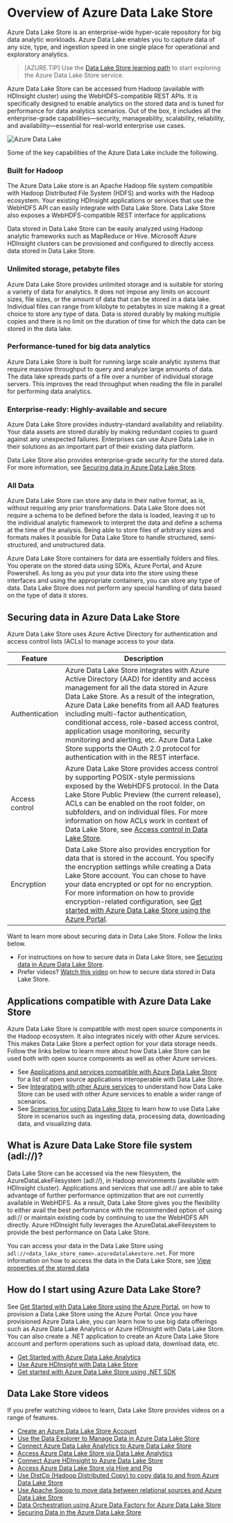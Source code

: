 <properties
   pageTitle="Overview of Azure Data Lake Store | Microsoft Azure"
   description="Understand what is Azure Data Lake Store and the value it provides over other data stores"
   services="data-lake-store"
   documentationCenter=""
   authors="nitinme"
   manager="jhubbard"
   editor="cgronlun"/>

<tags
   ms.service="data-lake-store"
   ms.devlang="na"
   ms.topic="get-started-article"
   ms.tgt_pltfrm="na"
   ms.workload="big-data"
   ms.date="11/02/2016"
   ms.author="nitinme"/>

# Overview of Azure Data Lake Store

Azure Data Lake Store is an enterprise-wide hyper-scale repository for big data analytic workloads. Azure Data Lake enables you to capture data of any size, type, and ingestion speed in one single place for operational and exploratory analytics.

> [AZURE.TIP] Use the [Data Lake Store learning path](https://azure.microsoft.com/documentation/learning-paths/data-lake-store-self-guided-training/) to start exploring the Azure Data Lake Store service.

Azure Data Lake Store can be accessed from Hadoop (available with HDInsight cluster) using the WebHDFS-compatible REST APIs. It is specifically designed to enable analytics on the stored data and is tuned for performance for data analytics scenarios. Out of the box, it includes all the enterprise-grade capabilities—security, manageability, scalability, reliability, and availability—essential for real-world enterprise use cases.


![Azure Data Lake](./media/data-lake-store-overview/data-lake-store-concept.png)

Some of the key capabilities of the Azure Data Lake include the following.

### Built for Hadoop

The Azure Data Lake store is an Apache Hadoop file system compatible with Hadoop Distributed File System (HDFS) and works with the Hadoop ecosystem.  Your existing HDInsight applications or services that use the WebHDFS API can easily integrate with Data Lake Store. Data Lake Store also exposes a WebHDFS-compatible REST interface for applications

Data stored in Data Lake Store can be easily analyzed using Hadoop analytic frameworks such as MapReduce or Hive. Microsoft Azure HDInsight clusters can be provisioned and configured to directly access data stored in Data Lake Store.

### Unlimited storage, petabyte files

Azure Data Lake Store provides unlimited storage and is suitable for storing a variety of data for analytics. It does not impose any limits on account sizes, file sizes, or the amount of data that can be stored in a data lake. Individual files can range from kilobyte to petabytes in size making it a great choice to store any type of data. Data is stored durably by making multiple copies and there is no limit on the duration of time for which the data can be stored in the data lake.

### Performance-tuned for big data analytics

Azure Data Lake Store is built for running large scale analytic systems that require massive throughput to query and analyze large amounts of data. The data lake spreads parts of a file over a number of individual storage servers. This improves the read throughput when reading the file in parallel for performing data analytics.


### Enterprise-ready: Highly-available and secure

Azure Data Lake Store provides industry-standard availability and reliability. Your data assets are stored durably by making redundant copies to guard against any unexpected failures. Enterprises can use Azure Data Lake in their solutions as an important part of their existing data platform.

Data Lake Store also provides enterprise-grade security for the stored data. For more information, see [Securing data in Azure Data Lake Store](#DataLakeStoreSecurity).


### All Data

Azure Data Lake Store can store any data in their native format, as is, without requiring any prior transformations. Data Lake Store does not require a schema to be defined before the data is loaded, leaving it up to the individual analytic framework to interpret the data and define a schema at the time of the analysis. Being able to store files of arbitrary sizes and formats makes it possible for Data Lake Store to handle structured, semi-structured, and unstructured data.

Azure Data Lake Store containers for data are essentially folders and files. You operate on the stored data using SDKs, Azure Portal, and Azure Powershell. As long as you put your data into the store using these interfaces and using the appropriate containers, you can store any type of data. Data Lake Store does not perform any special handling of data based on the type of data it stores.


## <a name="DataLakeStoreSecurity"></a>Securing data in Azure Data Lake Store

Azure Data Lake Store uses Azure Active Directory for authentication and access control lists (ACLs) to manage access to your data.

| Feature                                 | Description 							 |
|-----------------------------------------|------------------------------------------|
| Authentication | Azure Data Lake Store integrates with Azure Active Directory (AAD) for identity and access management for all the data stored in Azure Data Lake Store. As a result of the integration, Azure Data Lake benefits from all AAD features including multi-factor authentication, conditional access, role-based access control, application usage monitoring, security monitoring and alerting, etc. Azure Data Lake Store supports the OAuth 2.0 protocol for authentication with in the REST interface. |
| Access control                          | Azure Data Lake Store provides access control by supporting POSIX-style permissions exposed by the WebHDFS protocol. In the Data Lake Store Public Preview (the current release), ACLs can be enabled on the root folder, on subfolders, and on individual files. For more information on how ACLs work in context of Data Lake Store, see [Access control in Data Lake Store](data-lake-store-access-control.md).|
| Encryption | Data Lake Store also provides encryption for data that is stored in the account. You specify the encryption settings while creating a Data Lake Store account. You can chose to have your data encrypted or opt for no encryption. For more information on how to provide encryption-related configuration, see [Get started with Azure Data Lake Store using the Azure Portal](data-lake-store-get-started-portal.md).|

Want to learn more about securing data in Data Lake Store. Follow the links below.

* For instructions on how to secure data in Data Lake Store, see [Securing data in Azure Data Lake Store](data-lake-store-secure-data.md).
* Prefer videos? [Watch this video](https://mix.office.com/watch/1q2mgzh9nn5lx) on how to secure data stored in Data Lake Store.

## Applications compatible with Azure Data Lake Store

Azure Data Lake Store is compatible with most open source components in the Hadoop ecosystem. It also integrates nicely with other Azure services. This makes Data Lake Store a perfect option for your data storage needs. Follow the links below to learn more about how Data Lake Store can be used both with open source components as well as other Azure services.

* See [Applications and services compatible with Azure Data Lake Store](data-lake-store-compatible-oss-other-applications.md) for a list of open source applications interoperable with Data Lake Store.
* See [Integrating with other Azure services](data-lake-store-integrate-with-other-services.md) to understand how Data Lake Store can be used with other Azure services to enable a wider range of scenarios.
* See [Scenarios for using Data Lake Store](data-lake-store-data-scenarios.md) to learn how to use Data Lake Store in scenarios such as ingesting data, processing data, downloading data, and visualizing data.

## What is Azure Data Lake Store file system (adl://)?

Data Lake Store can be accessed via the new filesystem, the AzureDataLakeFilesystem (adl://), in Hadoop environments (available with HDInsight cluster). Applications and services that use adl:// are able to take advantage of further performance optimization that are not currently available in WebHDFS. As a result, Data Lake Store gives you the flexibility to either avail the best performance with the recommended option of using adl:// or maintain existing code by continuing to use the WebHDFS API directly. Azure HDInsight fully leverages the AzureDataLakeFilesystem to provide the best performance on Data Lake Store.

You can access your data in the Data Lake Store using `adl://<data_lake_store_name>.azuredatalakestore.net`. For more information on how to access the data in the Data Lake Store, see [View properties of the stored data](data-lake-store-get-started-portal.md#properties)

## How do I start using Azure Data Lake Store?

See [Get Started with Data Lake Store using the Azure Portal](data-lake-store-get-started-portal.md), on how to provision a Data Lake Store using the Azure Portal. Once you have provisioned Azure Data Lake, you can learn how to use big data offerings such as Azure Data Lake Analytics or Azure HDInsight with Data Lake Store. You can also create a .NET application to create an Azure Data Lake Store account and perform operations such as upload data, download data, etc.

- [Get Started with Azure Data Lake Analytics](../data-lake-analytics/data-lake-analytics-get-started-portal.md)
- [Use Azure HDInsight with Data Lake Store](data-lake-store-hdinsight-hadoop-use-portal.md)
- [Get started with Azure Data Lake Store using .NET SDK](data-lake-store-get-started-net-sdk.md)


## Data Lake Store videos

If you prefer watching videos to learn, Data Lake Store provides videos on a range of features.

* [Create an Azure Data Lake Store Account](https://mix.office.com/watch/1k1cycy4l4gen)
* [Use the Data Explorer to Manage Data in Azure Data Lake Store](https://mix.office.com/watch/icletrxrh6pc)
* [Connect Azure Data Lake Analytics to Azure Data Lake Store](https://mix.office.com/watch/qwji0dc9rx9k)
* [Access Azure Data Lake Store via Data Lake Analytics](https://mix.office.com/watch/1n0s45up381a8)
* [Connect Azure HDInsight to Azure Data Lake Store](https://mix.office.com/watch/l93xri2yhtp2)
* [Access Azure Data Lake Store via Hive and Pig](https://mix.office.com/watch/1n9g5w0fiqv1q)
* [Use DistCp (Hadoop Distributed Copy) to copy data to and from Azure Data Lake Store](https://mix.office.com/watch/1liuojvdx6sie)
* [Use Apache Sqoop to move data between relational sources and Azure Data Lake Store](https://mix.office.com/watch/1butcdjxmu114)
* [Data Orchestration using Azure Data Factory for Azure Data Lake Store](https://mix.office.com/watch/1oa7le7t2u4ka)
* [Securing Data in the Azure Data Lake Store](https://mix.office.com/watch/1q2mgzh9nn5lx)



